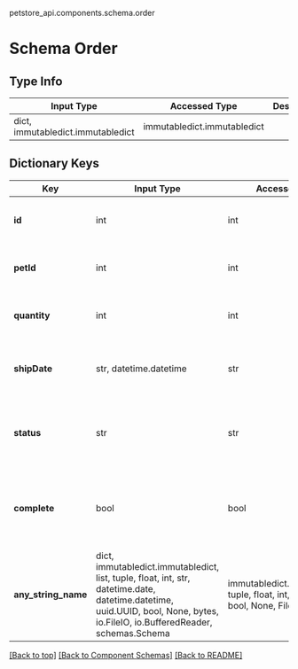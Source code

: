 petstore_api.components.schema.order
# Schema Order

## Type Info
Input Type | Accessed Type | Description | Notes
------------ | ------------- | ------------- | -------------
dict, immutabledict.immutabledict | immutabledict.immutabledict |  |

## Dictionary Keys
Key | Input Type | Accessed Type | Description | Notes
------------ | ------------- | ------------- | ------------- | -------------
**id** | int | int |  | [optional] value must be a 64 bit integer
**petId** | int | int |  | [optional] value must be a 64 bit integer
**quantity** | int | int |  | [optional] value must be a 32 bit integer
**shipDate** | str, datetime.datetime | str |  | [optional] value must conform to RFC-3339 date-time
**status** | str | str | Order Status | [optional] must be one of ["placed", "approved", "delivered"]
**complete** | bool | bool |  | [optional] if omitted the server will use the default value of false
**any_string_name** | dict, immutabledict.immutabledict, list, tuple, float, int, str, datetime.date, datetime.datetime, uuid.UUID, bool, None, bytes, io.FileIO, io.BufferedReader, schemas.Schema | immutabledict.immutabledict, tuple, float, int, str, bytes, bool, None, FileIO | any string name can be used but the value must be the correct type | [optional]

[[Back to top]](#top) [[Back to Component Schemas]](../../../README.md#Component-Schemas) [[Back to README]](../../../README.md)
